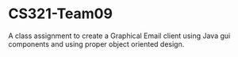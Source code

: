 # CS321-Team09
A class assignment to create a Graphical Email client using Java gui components and using proper object oriented design.
